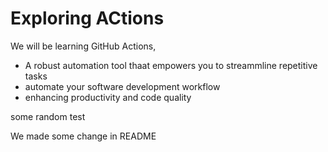# Exploring ACtions
We will be learning GitHub Actions,
- A robust automation tool thaat empowers you to streammline repetitive tasks
- automate your software development workflow
- enhancing productivity and code quality

some random test

We made some change in README